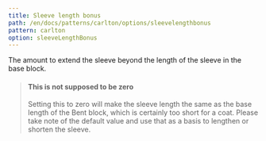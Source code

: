 ```yaml
---
title: Sleeve length bonus
path: /en/docs/patterns/carlton/options/sleevelengthbonus
pattern: carlton
option: sleeveLengthBonus
---
```


The amount to extend the sleeve beyond the length of the sleeve in the base block.

> #### This is not supposed to be zero
> Setting this to zero will make the sleeve length the same as the base length of the Bent block,
> which is certainly too short for a coat.
> Please take note of the default value and use that as a basis to lengthen or shorten the sleeve.

